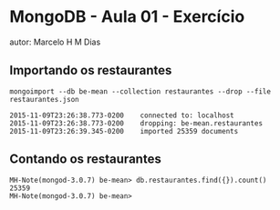 # MongoDB - Aula 01 - Exercício
autor: Marcelo H M Dias

## Importando os restaurantes

```
mongoimport --db be-mean --collection restaurantes --drop --file restaurantes.json
```
```
2015-11-09T23:26:38.773-0200	connected to: localhost
2015-11-09T23:26:38.773-0200	dropping: be-mean.restaurantes
2015-11-09T23:26:39.345-0200	imported 25359 documents
```

## Contando os restaurantes

```
MH-Note(mongod-3.0.7) be-mean> db.restaurantes.find({}).count()
25359
MH-Note(mongod-3.0.7) be-mean> 
```